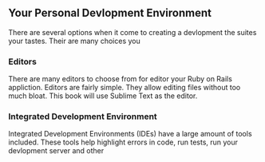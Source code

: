 ## Your Personal Devlopment Environment
There are several options when it come to creating a devlopment the suites your tastes. Their are many choices you

### Editors
There are many editors to choose from for editor your Ruby on Rails appliction. Editors are fairly simple. They allow editing files without too much bloat. This book will use Sublime Text as the editor.

### Integrated Development Environment
Integrated Development Environments (IDEs) have a large amount of tools included. These tools help highlight errors in code, run tests, run your devlopment server and other 


